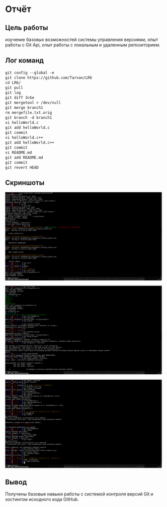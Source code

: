 # Отчёт
## Цель работы
изучение  базовых  возможностей  системы управления версиями, опыт работы с Git Api, опыт работы с локальным и удаленным репозиторием.

## Лог команд
	git config --global -e
	git clone https://github.com/Tarvan/LR6
	cd LR6/
	git pull
	git log
	git diff 3c6e
	git mergetool > /dev/null
	git merge branch1
	rm mergefile.txt.orig
	git branch -d branch1
	vi helloWorld.c
	git add helloWorld.c
	git commit
	vi helloWorld.c++
	git add helloWorld.c++
	git commit
	vi README.md
	git add README.md
	git commit
	git revert HEAD

## Скриншоты
![Screenshot #1](./screenshots/Screen1.png)

![Screenshot #2](./screenshots/Screen2.png)

![Screenshot #3](./screenshots/Screen3.png)

## Вывод
Получены базовые навыки работы с системой контроля версий Git и хостингом исходного кода GitHub.
